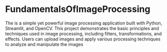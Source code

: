 # FundamentalsOfImageProcessing
The  is a simple yet powerful image processing application built with Python, Streamlit, and OpenCV. This project demonstrates the basic principles and techniques used in image processing, including filters, transformations, and effects. Users can upload images and apply various processing techniques to analyze and manipulate the images
